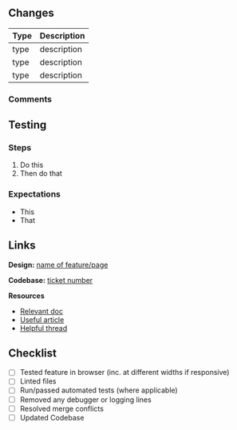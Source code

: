 <!-- Complete as far as useful; remove any unused sections/details -->

## Changes

<!-- Table or list. Types: feature, refactor, fix etc (see https://github.com/commitizen/conventional-commit-types/blob/master/index.json). Consider starting description with a verb for clarity if type alone doesn't convey the specific kind of change made -->

| Type | Description |
| - | - |
| type | description |
| type | description |
| type | description |

### Comments

<!-- E.g. issues that need addressing; PRs to merge first -->

## Testing

### Steps

<!-- Both for setup and testing user experience -->

1. Do this
2. Then do that

### Expectations

<!-- E.g. "Form looks like design"; "Form completion redirects to..." -->

- This
- That

## Links

<!-- Convert to lists if multiple features/pages and/or Codebase tickets -->

**Design:** [name of feature/page](url)

**Codebase:** [ticket number](url)

**Resources**

<!-- Links to any docs/articles/threads etc that informed the code -->

- [Relevant doc](url)
- [Useful article](url)
- [Helpful thread](url)

## Checklist

<!-- Replace whitespace with 'x' for completed steps -->

- [ ] Tested feature in browser (inc. at different widths if responsive)
- [ ] Linted files
- [ ] Run/passed automated tests (where applicable)
- [ ] Removed any debugger or logging lines
- [ ] Resolved merge conflicts
- [ ] Updated Codebase
